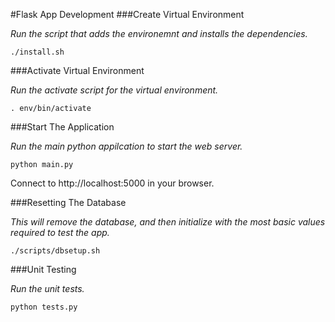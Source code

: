 #Flask App Development
###Create Virtual Environment

_Run the script that adds the environemnt and installs the dependencies._

    ./install.sh

###Activate Virtual Environment

_Run the activate script for the virtual environment._

    . env/bin/activate

###Start The Application

_Run the main python appilcation to start the web server._

    python main.py

Connect to http://localhost:5000 in your browser.

###Resetting The Database

_This will remove the database, and then initialize with the most basic values required to test the app._

    ./scripts/dbsetup.sh

###Unit Testing

_Run the unit tests._

	python tests.py
